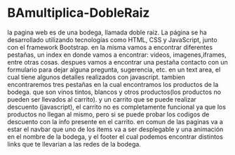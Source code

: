 # BAmultiplica-DobleRaiz
la pagina web es de una bodega, llamada doble raiz. La página se ha desarrollado utilizando tecnologías como HTML, CSS y JavaScript, junto con el framework Bootstrap. en la misma vamos a encontrar diferentes pestañas, un index en donde vamos a encontrar: videos, imagenes,iframes, entre otras cosas. despues vamos a encontrar una pestaña contacto con un formulario para dejar alguna pregunta, sugerencia, etc. en un text area, el cual tiene algunos detalles realizados con javascript. tambien encontraremos tres pestañas en la cual encontramos los productos de la bodega. que son vinos tintos, blancos y otros productos(los productos no pueden ser llevados al carrito). y un carrito que se puede realizar descuento (javascript), el carrito no es completamente funcional ya que los productos no llegan al mismo, pero si se puede probar los codigos de descuento con la info presente en el carrito. en comun de las paginas va a estar el navbar que uno de los items va a ser desplegable y una animación en el nombre de la bodega, y el footer el cual podemos encontrar distintos links que te llevarian a las redes de la bodega.
